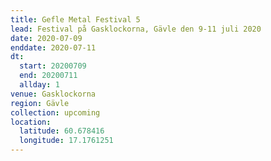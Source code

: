 ```yaml
---
title: Gefle Metal Festival 5
lead: Festival på Gasklockorna, Gävle den 9-11 juli 2020
date: 2020-07-09
enddate: 2020-07-11
dt:
  start: 20200709
  end: 20200711
  allday: 1
venue: Gasklockorna
region: Gävle
collection: upcoming
location:
  latitude: 60.678416
  longitude: 17.1761251
---
```

